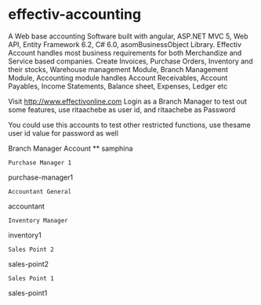 # effectiv-accounting
A Web base accounting Software built with angular, ASP.NET MVC 5, Web API, Entity Framework 6.2, C# 6.0, asomBusinessObject Library. Effectiv Account handles most business requirements for both Merchandize and Service based companies. Create Invoices, Purchase Orders, Inventory and their stocks, Warehouse management Module, Branch Management Module, Accounting module handles Account Receivables, Account Payables, Income Statements, Balance sheet, Expenses, Ledger etc

Visit http://www.effectivonline.com
Login as a Branch Manager to test out some features,  use 
ritaachebe as user id, and ritaachebe as Password


You could use this accounts to test other restricted functions, use thesame user id value for password as well

Branch Manager Account 
       ** samphina

	Purchase Manager 1
purchase-manager1 

	Accountant General
accountant 	
	
	Inventory Manager
inventory1 		

	Sales Point 2
sales-point2 	
	
	Sales Point 1
sales-point1

